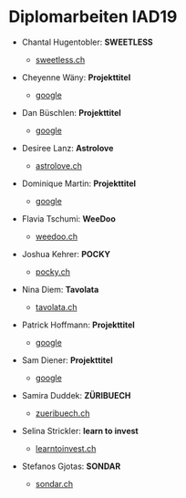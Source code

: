 # Diplomarbeiten IAD19


* Chantal Hugentobler: **SWEETLESS**
  *  [sweetless.ch](https://chantalhugi.github.io/sweetless/)

* Cheyenne Wäny: **Projekttitel** 
  *  [google](https://google.com)

* Dan Büschlen: **Projekttitel** 
  *  [google](https://google.com)

* Desiree Lanz: **Astrolove** 
  *  [astrolove.ch](https://desilanz.github.io/Diplomarbeit_Desiree_Lanz_Astrolove/)

* Dominique Martin: **Projekttitel** 
  *  [google](https://google.com)

* Flavia Tschumi: **WeeDoo** 
  *  [weedoo.ch](https://flaviatschumi.github.io/WeeDoo/)

* Joshua Kehrer: **POCKY** 
  *  [pocky.ch](https://joshuakehrer.github.io/Pocky/)

* Nina Diem: **Tavolata** 
  *  [tavolata.ch](https://ninadiem.github.io/tavolata/)

* Patrick Hoffmann: **Projekttitel** 
  *  [google](https://google.com)

* Sam Diener: **Projekttitel** 
  *  [google](https://google.com)

* Samira Duddek: **ZÜRIBUECH** 
  *  [zueribuech.ch](https://samiraduddek.github.io/Diplomarbeit-Samira/)

* Selina Strickler: **learn to invest** 
  *  [learntoinvest.ch](https://seelinya.github.io/learntoinvest/)
  
* Stefanos Gjotas: **SONDAR** 
  *  [sondar.ch](https://stefanosgjotas.github.io/Diplomarbeit-Sondar/)


